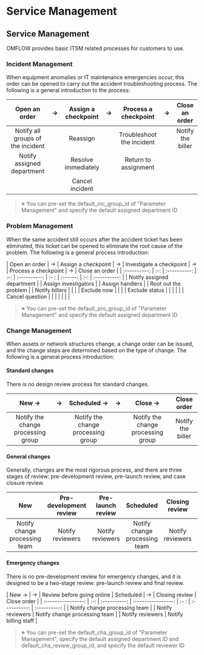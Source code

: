 # Service Management

## Service Management

OMFLOW provides basic ITSM related processes for customers to use.

### Incident Management

When equipment anomalies or IT maintenance emergencies occur, this order can be opened to carry out the accident troubleshooting process. The following is a general introduction to the process:

|           Open an order           |  →  | Assign a checkpoint |  →  |    Process a checkpoint   |  →  |   Close an order  |
| :-------------------------------: | :-: | :-----------------: | :-: | :-----------------------: | :-: | :---------------: |
| Notify all groups of the incident |     |       Reassign      |     | Troubleshoot the incident |     | Notify the biller |
|     Notify assigned department    |     | Resolve immediately |     |    Return to assignment   |     |                   |
|                                   |     |   Cancel incident   |     |                           |     |                   |

> ※ You can pre-set the default\_inc\_group\_id of "Parameter Management" and specify the default assigned department ID

### Problem Management

When the same accident still occurs after the accident ticket has been eliminated, this ticket can be opened to eliminate the root cause of the problem. The following is a general process introduction:

\| Open an order | → | Assign a checkpoint | → | Investigate a checkpoint | → | Process a checkpoint | → | Close an order | | :----------: | :-: | :----------: | :-: | :----------: | :- : | :------: | :-: | :----------: | | Notify assigned department | | Assign investigators | | Assign handlers | | Root out the problem | | Notify billers | | | | Exclude now | | | | Exclude status | | | | | | Cancel question | | | | | | |

> ※ You can pre-set the default\_pro\_group\_id of "Parameter Management" and specify the default assigned department ID

### Change Management

When assets or network structures change, a change order can be issued, and the change steps are determined based on the type of change. The following is a general process introduction:

#### Standard changes

There is no design review process for standard changes.

|                New →               |  →  |             Scheduled →            |  →  |               Close →              |    Close order    |
| :--------------------------------: | :-: | :--------------------------------: | :-: | :--------------------------------: | :---------------: |
| Notify the change processing group |     | Notify the change processing group |     | Notify the change processing group | Notify the biller |

#### General changes

Generally, changes are the most rigorous process, and there are three stages of review: pre-development review, pre-launch review, and case closure review.

|              New              | Pre-development review | Pre-launch review |           Scheduled           |  Closing review  |   Close order  |
| :---------------------------: | :--------------------: | :---------------: | :---------------------------: | :--------------: | :------------: |
| Notify change processing team |    Notify reviewers    |  Notify reviewers | Notify change processing team | Notify reviewers | Notify billers |

#### Emergency changes

There is no pre-development review for emergency changes, and it is designed to be a two-stage review: pre-launch review and final review.

\| New → | → | Review before going online | Scheduled | → | Closing review | Close order | | :----------------: | :-: | :----------: | :----------------: | :- : | :----------: | :----------: | | Notify change processing team | | Notify reviewers | Notify change processing team | | Notify reviewers | Notify billing staff |

> ※ You can pre-set the default\_cha\_group\_id of "Parameter Management", specify the default assigned department ID and default\_cha\_review\_group\_id, and specify the default reviewer ID
